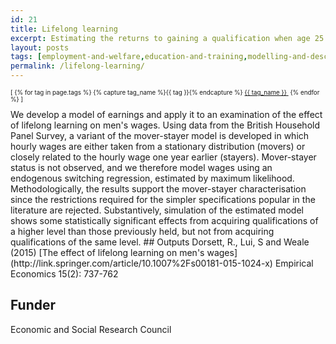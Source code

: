```yaml
---
id: 21
title: Lifelong learning
excerpt: Estimating the returns to gaining a qualification when age 25 or over
layout: posts
tags: [employment-and-welfare,education-and-training,modelling-and-descriptives]
permalink: /lifelong-learning/
---
```

<div>
  <p style="font-size:.7em;">
    [
    {% for tag in page.tags %}
      {% capture tag_name %}{{ tag }}{% endcapture %}
      <a href="/{{ tag_name }}"><nobr>{{ tag_name }}</nobr>&nbsp;</a>
    {% endfor %}
    ]
  </p>
</div>
We develop a model of earnings and apply it to an examination of the effect of lifelong learning on men's wages. Using data from the British Household Panel Survey, a variant of the mover-stayer model is developed in which hourly wages are either taken from a stationary distribution (movers) or closely related to the hourly wage one year earlier (stayers). Mover-stayer status is not observed, and we therefore model wages using an endogenous switching regression, estimated by maximum likelihood. Methodologically, the results support the mover-stayer characterisation since the restrictions required for the simpler specifications popular in the literature are rejected. Substantively, simulation of the estimated model shows some statistically significant effects from acquiring qualifications of a higher level than those previously held, but not from acquiring qualifications of the same level.
## Outputs
Dorsett, R., Lui, S and Weale (2015) [The effect of lifelong learning on men's wages](http://link.springer.com/article/10.1007%2Fs00181-015-1024-x) Empirical Economics 15(2): 737-762

## Funder
Economic and Social Research Council
